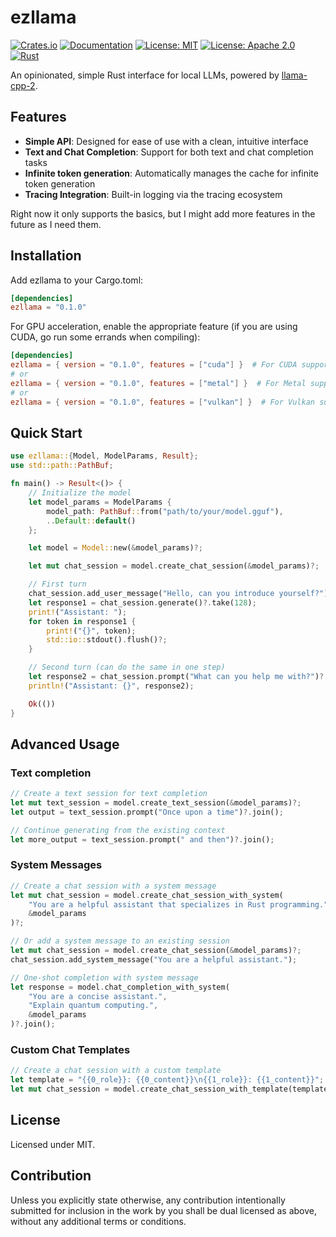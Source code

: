 # ezllama

[![Crates.io](https://img.shields.io/crates/v/ezllama.svg)](https://crates.io/crates/ezllama)
[![Documentation](https://docs.rs/ezllama/badge.svg)](https://docs.rs/ezllama)
[![License: MIT](https://img.shields.io/badge/License-MIT-yellow.svg)](https://opensource.org/licenses/MIT)
[![License: Apache 2.0](https://img.shields.io/badge/License-Apache%202.0-blue.svg)](https://opensource.org/licenses/Apache-2.0)
[![Rust](https://img.shields.io/badge/rust-stable-orange.svg)](https://www.rust-lang.org/)

An opinionated, simple Rust interface for local LLMs, powered by [llama-cpp-2](https://github.com/rustformers/llama-cpp-rs).

## Features

- **Simple API**: Designed for ease of use with a clean, intuitive interface
- **Text and Chat Completion**: Support for both text and chat completion tasks
- **Infinite token generation**: Automatically manages the cache for infinite token generation
- **Tracing Integration**: Built-in logging via the tracing ecosystem

Right now it only supports the basics, but I might add more features in the future
as I need them.

## Installation

Add ezllama to your Cargo.toml:

```toml
[dependencies]
ezllama = "0.1.0"
```

For GPU acceleration, enable the appropriate feature
(if you are using CUDA, go run some errands when compiling):

```toml
[dependencies]
ezllama = { version = "0.1.0", features = ["cuda"] }  # For CUDA support
# or
ezllama = { version = "0.1.0", features = ["metal"] }  # For Metal support (macOS)
# or
ezllama = { version = "0.1.0", features = ["vulkan"] }  # For Vulkan support
```

## Quick Start

```rust
use ezllama::{Model, ModelParams, Result};
use std::path::PathBuf;

fn main() -> Result<()> {
    // Initialize the model
    let model_params = ModelParams {
        model_path: PathBuf::from("path/to/your/model.gguf"),
        ..Default::default()
    };

    let model = Model::new(&model_params)?;

    let mut chat_session = model.create_chat_session(&model_params)?;

    // First turn
    chat_session.add_user_message("Hello, can you introduce yourself?");
    let response1 = chat_session.generate()?.take(128);
    print!("Assistant: ");
    for token in response1 {
        print!("{}", token);
        std::io::stdout().flush()?;
    }

    // Second turn (can do the same in one step)
    let response2 = chat_session.prompt("What can you help me with?")?.join();
    println!("Assistant: {}", response2);

    Ok(())
}
```

## Advanced Usage

### Text completion


```rust
// Create a text session for text completion
let mut text_session = model.create_text_session(&model_params)?;
let output = text_session.prompt("Once upon a time")?.join();

// Continue generating from the existing context
let more_output = text_session.prompt(" and then")?.join();
```

### System Messages

```rust
// Create a chat session with a system message
let mut chat_session = model.create_chat_session_with_system(
    "You are a helpful assistant that specializes in Rust programming.",
    &model_params
)?;

// Or add a system message to an existing session
let mut chat_session = model.create_chat_session(&model_params)?;
chat_session.add_system_message("You are a helpful assistant.");

// One-shot completion with system message
let response = model.chat_completion_with_system(
    "You are a concise assistant.",
    "Explain quantum computing.",
    &model_params
)?.join();
```

### Custom Chat Templates

```rust
// Create a chat session with a custom template
let template = "{{0_role}}: {{0_content}}\n{{1_role}}: {{1_content}}";
let mut chat_session = model.create_chat_session_with_template(template.to_string(), &model_params)?;
```

## License

Licensed under MIT.

## Contribution

Unless you explicitly state otherwise, any contribution intentionally submitted for inclusion in the work by you shall be dual licensed as above, without any additional terms or conditions.
